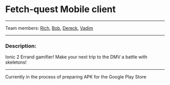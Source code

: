 # Fetch-quest Mobile client
******

Team members: [Rich](https://github.com/rrichardsonv), [Bob](https://github.com/Robertgervais1), [Dereck](https://github.com/DMiller0090), [Vadim](https://github.com/Brandv)
****

### Description:

Ionic 2 Errand gamifier! Make your next trip to the DMV a battle with skeletons!

****

Currently in the process of preparing APK for the Google Play Store

